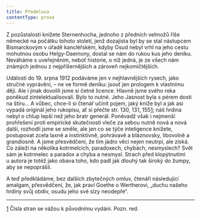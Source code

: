 ```yaml
---
title: Předmluva
contentType: prose
---
```


<section>

Z pozůstalosti knížete Sternenhocha, jednoho z předních velmožů říše německé na počátku tohoto století, jenž dozajista byl by se stal nástupcem Bismarckovým v úřadě kancléřském, kdyby Osud nebyl vrhl na jeho cestu mohutnou osobu Helgy-Daemony, dostal se nám do rukou kus jeho deníku. Neváháme s uveřejněním, neboť historie, o níž jedná, je ze všech nám známých jednou z nejpříšernějších a zároveň nejkomičtějších.

Události do 19. srpna 1912 podáváme jen v nejhlavnějších rysech, jako stručné vyprávění, – ne ve formě deníku: jsouť jen prologem k vlastnímu ději. Ale i jinak dovolili jsme si četné licence. Hlavně jsme svého reka poněkud zintelektualisovali. Bylo to nutné. Jeho Jasnost byla s pérem dosti na štíru… A vůbec, chce-li si čtenář učinit pojem, jaký kníže byl a jak asi vypadá originál jeho rukopisu, ať si přečte str. 130, 131, 155[1](./resources/undefined); náš hrdina nebyl o chlup lepší než jeho bratr generál. Poněvadž však i nejmenší prohřešení proti empirické skutečnosti vleče za sebou nutně nová a nová další, rozhodli jsme se směle, ale jen co se týče inteligence knížete, postupovat zcela laxně a instinktivně, pohrávavě a bláznovsky, libovolně a grandiosně. A jsme přesvědčeni, že tím jádro věci nejen neutrpí, ale získá. Co záleží na několika kotrmelcích, paradoxech, chybách, nesmyslech? Svět sám je kotrmelec a paradox a chyba a nesmysl. Strach před klopýtnutími u autora je totéž jako obava toho, kdo padl jak dlouhý tak široký do žumpy, aby se nepoprášil.

A teď předkládáme, bez dalších zbytečných omluv, čtenáři následující amalgam, přesvědčeni, že, jak praví Goethe o Wertherovi, „duchu našeho hrdiny svůj obdiv, osudu jeho své slzy neodepře“.

* * *

[1](./resources/undefined) Čísla stran se vážou k původnímu vydání. Pozn. red.

</section>
